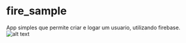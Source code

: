# fire_sample

App simples que permite criar e logar um usuario, utilizando firebase.
![alt text](https://ibb.co/1RkBZPr)


